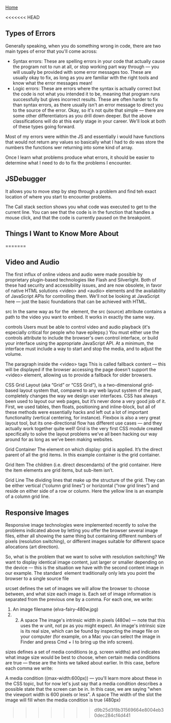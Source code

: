 [Home](../README.md)

<<<<<<< HEAD
## Types of Errors

Generally speaking, when you do something wrong in code, there are two main types of error that you'll come across:

- Syntax errors: These are spelling errors in your code that actually cause the program not to run at all, or stop working part way through — you will usually be provided with some error messages too. These are usually okay to fix, as long as you are familiar with the right tools and know what the error messages mean!
- Logic errors: These are errors where the syntax is actually correct but the code is not what you intended it to be, meaning that program runs successfully but gives incorrect results. These are often harder to fix than syntax errors, as there usually isn't an error message to direct you to the source of the error.
Okay, so it's not quite that simple — there are some other differentiators as you drill down deeper. But the above classifications will do at this early stage in your career. We'll look at both of these types going forward.

Most of my errors were within the JS and essentially i would have functions that would not return any values so basically what I had to do was store the numbers the functions wer returning into some kind of array.

Once I learn what problems produce what errors, it should be easier to determine what I need to do to fix the problems I encounter.

## JSDebugger

It allows you to move step by step through a problem and find teh exact location of where you start to encounter problems.


The Call stack section shows you what code was executed to get to the current line. You can see that the code is in the function that handles a mouse click, and that the code is currently paused on the breakpoint.

## Things I Want to Know More About
=======
## Video and Audio

The first influx of online videos and audio were made possible by proprietary plugin-based technologies like Flash and Silverlight. Both of these had security and accessibility issues, and are now obsolete, in favor of native HTML solutions \<video> and \<audio> elements and the availability of JavaScript APIs for controlling them. We'll not be looking at JavaScript here — just the basic foundations that can be achieved with HTML.

src
In the same way as for the <img> element, the src (source) attribute contains a path to the video you want to embed. It works in exactly the same way.

controls
Users must be able to control video and audio playback (it's especially critical for people who have epilepsy.) You must either use the controls attribute to include the browser's own control interface, or build your interface using the appropriate JavaScript API. At a minimum, the interface must include a way to start and stop the media, and to adjust the volume.

The paragraph inside the \<video> tags
This is called fallback content — this will be displayed if the browser accessing the page doesn't support the \<video> element, allowing us to provide a fallback for older browsers.

CSS Grid Layout (aka “Grid” or “CSS Grid”), is a two-dimensional grid-based layout system that, compared to any web layout system of the past, completely changes the way we design user interfaces. CSS has always been used to layout our web pages, but it’s never done a very good job of it. First, we used tables, then floats, positioning and inline-block, but all of these methods were essentially hacks and left out a lot of important functionality (vertical centering, for instance). Flexbox is also a very great layout tool, but its one-directional flow has different use cases — and they actually work together quite well! Grid is the very first CSS module created specifically to solve the layout problems we’ve all been hacking our way around for as long as we’ve been making websites.

Grid Container
The element on which display: grid is applied. It’s the direct parent of all the grid items. In this example container is the grid container.

Grid Item
The children (i.e. direct descendants) of the grid container. Here the item elements are grid items, but sub-item isn’t.

Grid Line
The dividing lines that make up the structure of the grid. They can be either vertical (“column grid lines”) or horizontal (“row grid lines”) and reside on either side of a row or column. Here the yellow line is an example of a column grid line.

## Responsive Images

Responsive image technologies were implemented recently to solve the problems indicated above by letting you offer the browser several image files, either all showing the same thing but containing different numbers of pixels (resolution switching), or different images suitable for different space allocations (art direction).

So, what is the problem that we want to solve with resolution switching? We want to display identical image content, just larger or smaller depending on the device — this is the situation we have with the second content image in our example. The standard <img> element traditionally only lets you point the browser to a single source file

srcset defines the set of images we will allow the browser to choose between, and what size each image is. Each set of image information is separated from the previous one by a comma. For each one, we write:

1. An image filename (elva-fairy-480w.jpg)
3. 2. A space
The image's intrinsic width in pixels (480w) — note that this uses the w unit, not px as you might expect. An image's intrinsic size is its real size, which can be found by inspecting the image file on your computer (for example, on a Mac you can select the image in Finder and press Cmd + I to bring up the info screen).

sizes defines a set of media conditions (e.g. screen widths) and indicates what image size would be best to choose, when certain media conditions are true — these are the hints we talked about earlier. In this case, before each comma we write:

A media condition ((max-width:600px)) — you'll learn more about these in the CSS topic, but for now let's just say that a media condition describes a possible state that the screen can be in. In this case, we are saying "when the viewport width is 600 pixels or less".
A space
The width of the slot the image will fill when the media condition is true (480px)


>>>>>>> d9b25d3f8b31569664e8004eb30dec284cf4d441

